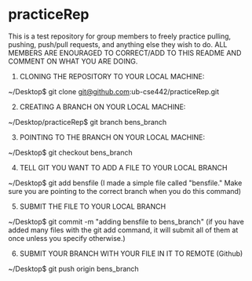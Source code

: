 # practiceRep
This is a test repository for group members to freely practice pulling, pushing, push/pull requests, and anything else they wish to do.
ALL MEMBERS ARE ENOURAGED TO CORRECT/ADD TO THIS README AND COMMENT ON WHAT YOU ARE DOING.

1. CLONING THE REPOSITORY TO YOUR LOCAL MACHINE:

 ~/Desktop$ git clone git@github.com:ub-cse442/practiceRep.git



2. CREATING A BRANCH ON YOUR LOCAL MACHINE:

~/Desktop/practiceRep$ git branch bens_branch



3. POINTING TO THE BRANCH ON YOUR LOCAL MACHINE:
 
~/Desktop$ git checkout bens_branch 



4. TELL GIT YOU WANT TO ADD A FILE TO YOUR LOCAL BRANCH 

~/Desktop$ git add bensfile
(I made a simple file called "bensfile." Make sure you are pointing to the correct branch when you do this command)



5. SUBMIT THE FILE TO YOUR LOCAL BRANCH

 ~/Desktop$ git commit -m "adding bensfile to bens_branch"
(if you have added many files with the git add <file> command, it will submit all of them at once unless you specify otherwise.)


6. SUBMIT YOUR BRANCH WITH YOUR FILE IN IT TO REMOTE (Github)

  ~/Desktop$ git push origin bens_branch

